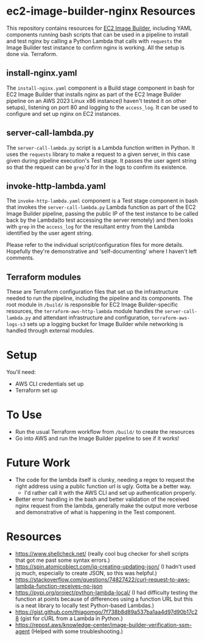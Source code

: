 # ec2-image-builder-nginx Resources

This repository contains resources for [EC2 Image Builder](https://aws.amazon.com/image-builder/), including YAML components running bash scripts that can be used in a pipeline to install and test nginx by calling a Python Lambda that calls with `requests` the Image Builder test instance to confirm nginx is working. All the setup is done via. Terraform.

## install-nginx.yaml

The `install-nginx.yaml` component is a Build stage component in bash for EC2 Image Builder that installs nginx as part of the EC2 Image Builder pipeline on an AWS 2023 Linux x86 instance(I haven't tested it on other setups), listening on port 80 and logging to the `access_log`. It can be used to configure and set up nginx on EC2 instances.

## server-call-lambda.py

The `server-call-lambda.py` script is a Lambda function written in Python. It uses the `requests` library to make a request to a given server, in this case given during pipeline execution's Test stage. It passes the user agent string so that the request can be `grep`'d for in the logs to confirm its existence.

## invoke-http-lambda.yaml

The `invoke-http-lambda.yaml` component is a Test stage component in bash that invokes the `server-call-lambda.py` Lambda function as part of the EC2 Image Builder pipeline, passing the public IP of the test instance to be called back by the Lambda(to test accessing the server remotely) and then looks with `grep` in the `access_log` for the resultant entry from the Lambda identified by the user agent string.

Please refer to the individual script/configuration files for more details. Hopefully they're demonstrative and 'self-documenting' where I haven't left comments.

## Terraform modules

These are Terraform configuration files that set up the infrastructure needed to run the pipeline, including the pipeline and its components. The root module in `/build/` is responsible for EC2 Image Builder-specific resources, the `terraform-aws-http-lambda` module handles the `server-call-lambda.py` and attendant infrastructure and configuration, `terraform-aws-logs-s3` sets up a logging bucket for Image Builder while networking is handled through external modules.

# Setup

You'll need:

- AWS CLI credentials set up
- Terraform set up

# To Use

- Run the usual Terraform workflow from `/build/` to create the resources
- Go into AWS and run the Image Builder pipeline to see if it works!

# Future Work

- The code for the lambda itself is clunky, needing a regex to request the right address using a public function url is ugly. Gotta be a better way.
  - I'd rather call it with the AWS CLI and set up authentication properly.
- Better error handling in the bash and better validation of the received nginx request from the lambda, generally make the output more verbose and demonstrative of what is happening in the Test component.

# Resources

- https://www.shellcheck.net/ (really cool bug checker for shell scripts that got me past some syntax errors.)
- https://spin.atomicobject.com/jq-creating-updating-json/ (I hadn't used jq much, especially to create JSON, so this was helpful.)
- https://stackoverflow.com/questions/74827422/curl-request-to-aws-lambda-function-receives-no-json
- https://pypi.org/project/python-lambda-local/ (I had difficulty testing the function at points because of differences using a function URL but this is a neat library to locally test Python-based Lambdas.)
- https://gist.github.com/thiagomgo/7f738b8d89a537ba1aa4d97d90b17c28 (gist for cURL from a Lambda in Python.)
- https://repost.aws/knowledge-center/image-builder-verification-ssm-agent (Helped with some troubleshooting.)
